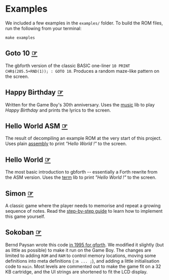 # Examples

We included a few examples in the `examples/` folder. To build the ROM files,
run the following from your terminal:

```
make examples
```

## Goto 10 [☞](https://github.com/ams-hackers/gbforth/blob/master/examples/goto10/goto10.fs)

The gbforth version of the classic BASIC one-liner
`10 PRINT CHR$(205.5+RND(1)); : GOTO 10`. Produces a random maze-like pattern on
the screen.

## Happy Birthday [☞](https://github.com/ams-hackers/gbforth/blob/master/examples/happy-birthday/happy-birthday.fs)

Written for the Game Boy's 30th anniversary. Uses the [music](./libs/music.md)
lib to play _Happy Birthday_ and prints the lyrics to the screen.

## Hello World ASM [☞](https://github.com/ams-hackers/gbforth/blob/master/examples/hello-world-asm/hello.fs)

The result of decompiling an example ROM at the very start of this project. Uses
plain [assembly](./assembler.md) to print _"Hello World !"_ to the screen.

## Hello World [☞](https://github.com/ams-hackers/gbforth/blob/master/examples/hello-world/hello.fs)

The most basic introduction to gbforth -- essentially a Forth rewrite from the
ASM version. Uses the [term](./libs/term.md) lib to print _"Hello World !"_ to
the screen.

## Simon [☞](https://github.com/ams-hackers/gbforth/blob/master/examples/simon/simon.fs)

A classic game where the player needs to memorise and repeat a growing sequence
of notes. Read the [step-by-step guide](./your-first-game.md) to learn how to
implement this game yourself.

## Sokoban [☞](https://github.com/ams-hackers/gbforth/blob/master/examples/sokoban/sokoban.fs)

Bernd Paysan wrote this code
[in 1995 for gforth](https://git.net2o.de/bernd/gforth/blob/d22e8bc461061d539e13057d188462ce6b423683/sokoban.fs).
We modified it slightly (but as little as possible) to make it run on the Game
Boy. The changes are limited to adding `ROM` and `RAM` to control memory
locations, moving some definitions into meta definitions (`:m ... ;`), and
adding a little initialisation code to `main`. Most levels are commented out to
make the game fit on a 32 KB cartridge, and the UI strings are shortened to fit
the LCD display.
